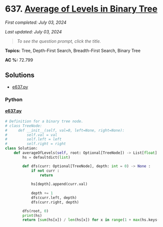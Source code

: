 # 637. [Average of Levels in Binary Tree](<https://leetcode.com/problems/average-of-levels-in-binary-tree>)

*First completed: July 03, 2024*

*Last updated: July 03, 2024*


> *To see the question prompt, click the title.*

**Topics:** Tree, Depth-First Search, Breadth-First Search, Binary Tree

**AC %:** 72.799


## Solutions

- [e637.py](<../my-submissions/e637.py>)
### Python
#### [e637.py](<../my-submissions/e637.py>)
```Python
# Definition for a binary tree node.
# class TreeNode:
#     def __init__(self, val=0, left=None, right=None):
#         self.val = val
#         self.left = left
#         self.right = right
class Solution:
    def averageOfLevels(self, root: Optional[TreeNode]) -> List[float]:
        hs = defaultdict(list)

        def dfs(curr: Optional[TreeNode], depth: int = 0) -> None :
            if not curr :
                return
            
            hs[depth].append(curr.val)
            
            depth += 1
            dfs(curr.left, depth)
            dfs(curr.right, depth)

        dfs(root, 0)
        print(hs)
        return [sum(hs[x]) / len(hs[x]) for x in range(1 + max(hs.keys()))]
```

